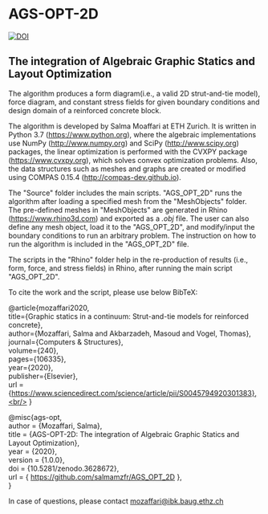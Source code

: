 # AGS-OPT-2D
<a href="https://zenodo.org/badge/latestdoi/235868917"><img src="https://zenodo.org/badge/235868917.svg" alt="DOI"></a>

## The integration of Algebraic Graphic Statics and Layout Optimization

The algorithm produces a form diagram(i.e., a valid 2D strut-and-tie model), force diagram, and constant stress fields for given boundary conditions and design domain of a reinforced concrete block.

The algorithm is developed by Salma Moaffari at ETH Zurich. It is written in Python 3.7 (https://www.python.org), where the algebraic implementations use NumPy (http://www.numpy.org) and SciPy (http://www.scipy.org) packages, the linear optimization is performed with the CVXPY package (https://www.cvxpy.org), which solves convex optimization problems. Also, the data structures such as meshes and graphs are created or modified using COMPAS 0.15.4 (http://compas-dev.github.io).

The "Source" folder includes the main scripts. "AGS_OPT_2D" runs the algorithm after loading a specified mesh from the "MeshObjects" folder. The pre-defined meshes in "MeshObjects" are generated in Rhino (https://www.rhino3d.com) and exported as a *.obj* file. The user can also define any mesh object, load it to the "AGS_OPT_2D", and modify/input the boundary conditions to run an arbitrary problem. The instruction on how to run the algorithm is included in the "AGS_OPT_2D" file. 

The scripts in the "Rhino" folder help in the re-production of results (i.e., form, force, and stress fields) in Rhino, after running the main script "AGS_OPT_2D". 

To cite the work and the script, please use below BibTeX:

@article{mozaffari2020,<br/>
  title={Graphic statics in a continuum: Strut-and-tie models for reinforced concrete},<br/>
  author={Mozaffari, Salma and Akbarzadeh, Masoud and Vogel, Thomas},<br/>
  journal={Computers \& Structures},<br/>
  volume={240},<br/>
  pages={106335},<br/>
  year={2020},<br/>
  publisher={Elsevier},<br/>
  url = {https://www.sciencedirect.com/science/article/pii/S0045794920301383},<br/>
}


@misc{ags-opt,<br/>
  author = {Mozaffari, Salma},<br/>
  title = {AGS-OPT-2D: The integration of Algebraic Graphic Statics and Layout Optimization},<br/>
  year = {2020},<br/>
  version = {1.0.0},<br/>
  doi = {10.5281/zenodo.3628672},<br/>
  url = { https://github.com/salmamzfr/AGS_OPT_2D },<br/>
}


In case of questions, please contact mozaffari@ibk.baug.ethz.ch
